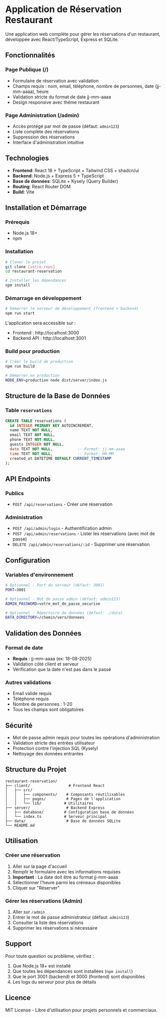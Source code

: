 # Application de Réservation Restaurant

Une application web complète pour gérer les réservations d'un restaurant, développée avec React/TypeScript, Express et SQLite.

## Fonctionnalités

### Page Publique (/)
- Formulaire de réservation avec validation
- Champs requis : nom, email, téléphone, nombre de personnes, date (jj-mm-aaaa), heure
- Validation stricte du format de date jj-mm-aaaa
- Design responsive avec thème restaurant

### Page Administration (/admin)
- Accès protégé par mot de passe (défaut: `admin123`)
- Liste complète des réservations
- Suppression des réservations
- Interface d'administration intuitive

## Technologies

- **Frontend**: React 18 + TypeScript + Tailwind CSS + shadcn/ui
- **Backend**: Node.js + Express 5 + TypeScript
- **Base de données**: SQLite + Kysely (Query Builder)
- **Routing**: React Router DOM
- **Build**: Vite

## Installation et Démarrage

### Prérequis
- Node.js 18+ 
- npm

### Installation
```bash
# Cloner le projet
git clone [votre-repo]
cd restaurant-reservation

# Installer les dépendances
npm install
```

### Démarrage en développement
```bash
# Démarrer le serveur de développement (frontend + backend)
npm run start
```

L'application sera accessible sur :
- Frontend : http://localhost:3000
- Backend API : http://localhost:3001

### Build pour production
```bash
# Créer le build de production
npm run build

# Démarrer en production
NODE_ENV=production node dist/server/index.js
```

## Structure de la Base de Données

### Table `reservations`
```sql
CREATE TABLE reservations (
  id INTEGER PRIMARY KEY AUTOINCREMENT,
  name TEXT NOT NULL,
  email TEXT NOT NULL,
  phone TEXT NOT NULL,
  guests INTEGER NOT NULL,
  date TEXT NOT NULL,           -- Format: jj-mm-aaaa
  time TEXT NOT NULL,           -- Format: HH:MM
  created_at DATETIME DEFAULT CURRENT_TIMESTAMP
);
```

## API Endpoints

### Publics
- `POST /api/reservations` - Créer une réservation

### Administration
- `POST /api/admin/login` - Authentification admin
- `POST /api/admin/reservations` - Lister les réservations (avec mot de passe)
- `DELETE /api/admin/reservations/:id` - Supprimer une réservation

## Configuration

### Variables d'environnement
```bash
# Optionnel - Port du serveur (défaut: 3001)
PORT=3001

# Optionnel - Mot de passe admin (défaut: admin123)
ADMIN_PASSWORD=votre_mot_de_passe_securise

# Optionnel - Répertoire de données (défaut: ./data)
DATA_DIRECTORY=/chemin/vers/donnees
```

## Validation des Données

### Format de date
- **Requis** : jj-mm-aaaa (ex: 18-08-2025)
- Validation côté client et serveur
- Vérification que la date n'est pas dans le passé

### Autres validations
- Email valide requis
- Téléphone requis
- Nombre de personnes : 1-20
- Tous les champs sont obligatoires

## Sécurité

- Mot de passe admin requis pour toutes les opérations d'administration
- Validation stricte des entrées utilisateur
- Protection contre l'injection SQL (Kysely)
- Nettoyage des données entrantes

## Structure du Projet

```
restaurant-reservation/
├── client/                 # Frontend React
│   ├── src/
│   │   ├── components/    # Composants réutilisables
│   │   ├── pages/         # Pages de l'application
│   │   └── lib/          # Utilitaires
├── server/                # Backend Express
│   ├── database/         # Configuration base de données
│   └── index.ts          # Serveur principal
├── data/                  # Base de données SQLite
└── README.md
```

## Utilisation

### Créer une réservation
1. Aller sur la page d'accueil
2. Remplir le formulaire avec les informations requises
3. **Important** : La date doit être au format jj-mm-aaaa
4. Sélectionner l'heure parmi les créneaux disponibles
5. Cliquer sur "Réserver"

### Gérer les réservations (Admin)
1. Aller sur `/admin`
2. Entrer le mot de passe administrateur (défaut: `admin123`)
3. Consulter la liste des réservations
4. Supprimer les réservations si nécessaire

## Support

Pour toute question ou problème, vérifiez :
1. Que Node.js 18+ est installé
2. Que toutes les dépendances sont installées (`npm install`)
3. Que le port 3001 (backend) et 3000 (frontend) sont disponibles
4. Les logs du serveur pour plus de détails

## Licence

MIT License - Libre d'utilisation pour projets personnels et commerciaux.
